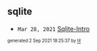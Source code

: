 ## sqlite


* <code>Mar 28, 2021</code> [Sqlite-Intro](2021-03-28T09-12-38-sqlite-intro.md)

<sup><sub>generated 2 Sep 2021 18:25:37 by <a href='https://github.com/senorprogrammer/til'>til</a></sub></sup>

